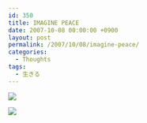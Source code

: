 ```yaml
---
id: 350
title: IMAGINE PEACE
date: 2007-10-08 00:00:00 +0900
layout: post
permalink: /2007/10/08/imagine-peace/
categories:
  - Thoughts
tags:
  - 生きる
---
```

<a href="http://www.imaginepeace.com" rel="external nofollow"><img src="http://www.imaginepeace.com/banners/IPT468x60.gif" /></a>
  
<a href="http://www.imaginepeace.com" rel="external nofollow"><img src="http://www.imaginepeace.com/banners/IPT300x250.gif" /></a>
